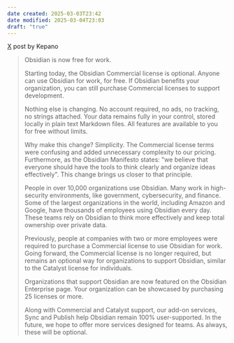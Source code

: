 ```yaml
---
date created: 2025-03-03T23:42
date modified: 2025-03-04T23:03
draft: "true"
---
```


[X](https://x.com/obsdmd/status/1892586092882276352) post by Kepano

> Obsidian is now free for work.
> 
> Starting today, the Obsidian Commercial license is optional. Anyone can use Obsidian for work, for free. If Obsidian benefits your organization, you can still purchase Commercial licenses to support development.
> 
> Nothing else is changing. No account required, no ads, no tracking, no strings attached. Your data remains fully in your control, stored locally in plain text Markdown files. All features are available to you for free without limits.
> 
> Why make this change? Simplicity. The Commercial license terms were confusing and added unnecessary complexity to our pricing. Furthermore, as the Obsidian Manifesto states: "we believe that everyone should have the tools to think clearly and organize ideas effectively". This change brings us closer to that principle.
> 
> People in over 10,000 organizations use Obsidian. Many work in high-security environments, like government, cybersecurity, and finance. Some of the largest organizations in the world, including Amazon and Google, have thousands of employees using Obsidian every day. These teams rely on Obsidian to think more effectively and keep total ownership over private data.
> 
> Previously, people at companies with two or more employees were required to purchase a Commercial license to use Obsidian for work. Going forward, the Commercial license is no longer required, but remains an optional way for organizations to support Obsidian, similar to the Catalyst license for individuals.
> 
> Organizations that support Obsidian are now featured on the Obsidian Enterprise page. Your organization can be showcased by purchasing 25 licenses or more.
> 
> Along with Commercial and Catalyst support, our add-on services, Sync and Publish help Obsidian remain 100% user-supported. In the future, we hope to offer more services designed for teams. As always, these will be optional.
